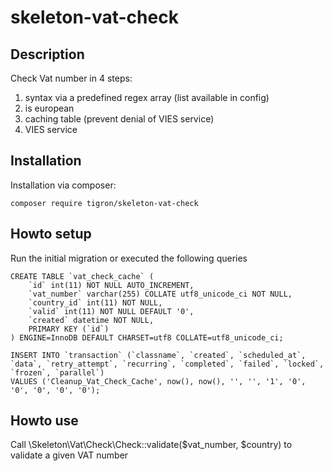 # skeleton-vat-check

## Description

Check Vat number in 4 steps:
1. syntax via a predefined regex array (list available in config)
2. is european
3. caching table (prevent denial of VIES service)
4. VIES service

## Installation

Installation via composer:

    composer require tigron/skeleton-vat-check

## Howto setup

Run the initial migration or executed the following queries

	CREATE TABLE `vat_check_cache` (
  		`id` int(11) NOT NULL AUTO_INCREMENT,
  		`vat_number` varchar(255) COLLATE utf8_unicode_ci NOT NULL,
  		`country_id` int(11) NOT NULL,
  		`valid` int(11) NOT NULL DEFAULT '0',
  		`created` datetime NOT NULL,
  		PRIMARY KEY (`id`)
	) ENGINE=InnoDB DEFAULT CHARSET=utf8 COLLATE=utf8_unicode_ci;

	INSERT INTO `transaction` (`classname`, `created`, `scheduled_at`, `data`, `retry_attempt`, `recurring`, `completed`, `failed`, `locked`, `frozen`, `parallel`) 
	VALUES ('Cleanup_Vat_Check_Cache', now(), now(), '', '', '1', '0', '0', '0', '0', '0');
	
## Howto use

Call \Skeleton\Vat\Check\Check::validate($vat_number, $country) to validate a given VAT number
